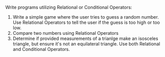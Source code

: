 Write programs utilizing Relational or Conditional Operators:
1. Write a simple game where the user tries to guess a random number. Use Relational Operators to tell the user if the guess is too high or too low.
2. Compare two numbers using Relational Operators
3. Determine if provided measurements of a trianlge make an isosceles triangle, but ensure it's not an equilateral triangle. Use both Relational and Conditional Operators.
